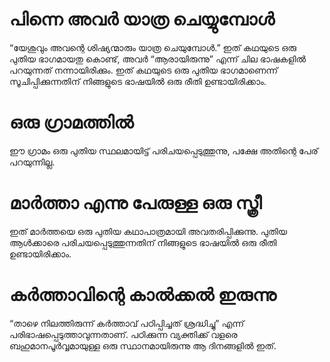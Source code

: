 # പിന്നെ അവർ യാത്ര ചെയ്യുമ്പോൾ
“യേശുവും അവന്റെ ശിഷ്യന്മാരും യാത്ര ചെയുമ്പോൾ.” ഇത് കഥയുടെ ഒരു പുതിയ ഭാഗമായതു കൊണ്ട്, അവർ “ആരായിരുന്നു” എന്ന് ചില ഭാഷകളിൽ പറയുന്നത് നന്നായിരിക്കും. ഇത് കഥയുടെ ഒരു പുതിയ ഭാഗമാണെന്ന് സൂചിപ്പിക്കുന്നതിന് നിങ്ങളുടെ ഭാഷയിൽ ഒരു രീതി ഉണ്ടായിരിക്കാം.
# ഒരു ഗ്രാമത്തിൽ
ഈ ഗ്രാമം ഒരു പുതിയ സ്ഥലമായിട്ട് പരിചയപ്പെടുത്തുന്നു, പക്ഷേ അതിന്റെ പേര് പറയുന്നില്ല.
# മാർത്താ എന്നു പേരുള്ള ഒരു സ്ത്രീ
ഇത് മാർത്തയെ ഒരു പുതിയ കഥാപാത്രമായി അവതരിപ്പിക്കുന്നു. പുതിയ ആൾക്കാരെ പരിചയപ്പെടുത്തുന്നതിന് നിങ്ങളുടെ ഭാഷയിൽ ഒരു രീതി ഉണ്ടായിരിക്കാം.
# കർത്താവിന്റെ കാൽക്കൽ ഇരുന്നു
“താഴെ നിലത്തിരുന്ന് കർത്താവ് പഠിപ്പിച്ചത് ശ്രദ്ധിച്ചു” എന്ന് പരിഭാഷപ്പെടുത്താവുന്നതാണ്. പഠിക്കുന്ന വ്യക്തിക്ക് വളരെ ബഹുമാനപൂർവ്വമായുള്ള ഒരു സ്ഥാനമായിരുന്നു ആ ദിനങ്ങളിൽ ഇത്. 
